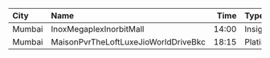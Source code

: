 | City   | Name                                 |  Time | Type     | Price | Capacity | Booked |
| :----- | :----------------------------------- | ----: | :------- | ----: | -------: | -----: |
| Mumbai | InoxMegaplexInorbitMall              | 14:00 | Insignia |  350₹ |        3 |      0 |
| Mumbai | MaisonPvrTheLoftLuxeJioWorldDriveBkc | 18:15 | Platinum |  700₹ |       33 |     33 |